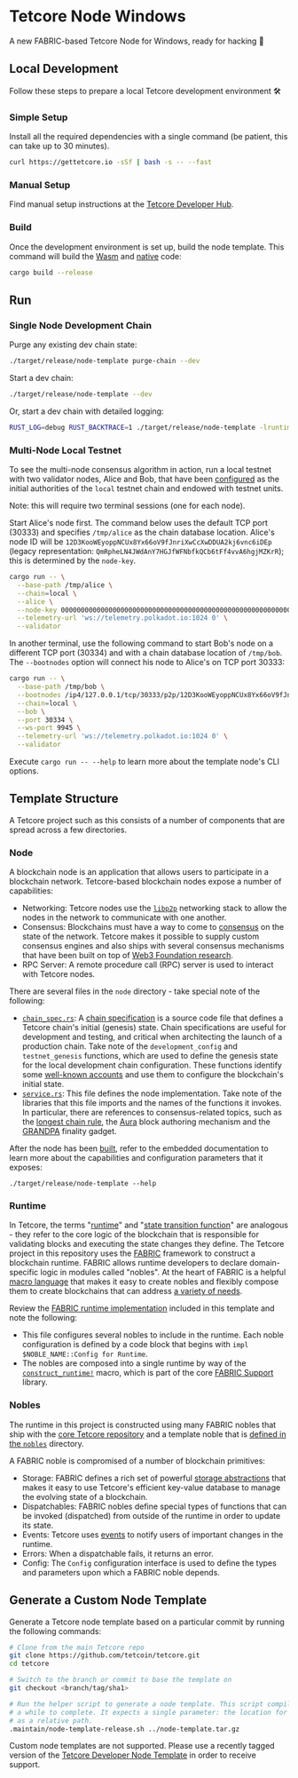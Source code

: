 # Tetcore Node Windows

A new FABRIC-based Tetcore Node for Windows, ready for hacking :rocket:

## Local Development

Follow these steps to prepare a local Tetcore development environment :hammer_and_wrench:

### Simple Setup

Install all the required dependencies with a single command (be patient, this can take up to 30
minutes).

```bash
curl https://gettetcore.io -sSf | bash -s -- --fast
```

### Manual Setup

Find manual setup instructions at the
[Tetcore Developer Hub](https://tetcoin.org/docs/en/knowledgebase/getting-started/#manual-installation).

### Build

Once the development environment is set up, build the node template. This command will build the
[Wasm](https://tetcoin.org/docs/en/knowledgebase/advanced/executor#wasm-execution) and
[native](https://tetcoin.org/docs/en/knowledgebase/advanced/executor#native-execution) code:

```bash
cargo build --release
```

## Run

### Single Node Development Chain

Purge any existing dev chain state:

```bash
./target/release/node-template purge-chain --dev
```

Start a dev chain:

```bash
./target/release/node-template --dev
```

Or, start a dev chain with detailed logging:

```bash
RUST_LOG=debug RUST_BACKTRACE=1 ./target/release/node-template -lruntime=debug --dev
```

### Multi-Node Local Testnet

To see the multi-node consensus algorithm in action, run a local testnet with two validator nodes,
Alice and Bob, that have been [configured](./node/src/chain_spec.rs) as the initial
authorities of the `local` testnet chain and endowed with testnet units.

Note: this will require two terminal sessions (one for each node).

Start Alice's node first. The command below uses the default TCP port (30333) and specifies
`/tmp/alice` as the chain database location. Alice's node ID will be
`12D3KooWEyoppNCUx8Yx66oV9fJnriXwCcXwDDUA2kj6vnc6iDEp` (legacy representation:
`QmRpheLN4JWdAnY7HGJfWFNbfkQCb6tFf4vvA6hgjMZKrR`); this is determined by the `node-key`.

```bash
cargo run -- \
  --base-path /tmp/alice \
  --chain=local \
  --alice \
  --node-key 0000000000000000000000000000000000000000000000000000000000000001 \
  --telemetry-url 'ws://telemetry.polkadot.io:1024 0' \
  --validator
```

In another terminal, use the following command to start Bob's node on a different TCP port (30334)
and with a chain database location of `/tmp/bob`. The `--bootnodes` option will connect his node to
Alice's on TCP port 30333:

```bash
cargo run -- \
  --base-path /tmp/bob \
  --bootnodes /ip4/127.0.0.1/tcp/30333/p2p/12D3KooWEyoppNCUx8Yx66oV9fJnriXwCcXwDDUA2kj6vnc6iDEp \
  --chain=local \
  --bob \
  --port 30334 \
  --ws-port 9945 \
  --telemetry-url 'ws://telemetry.polkadot.io:1024 0' \
  --validator
```

Execute `cargo run -- --help` to learn more about the template node's CLI options.

## Template Structure

A Tetcore project such as this consists of a number of components that are spread across a few
directories.

### Node

A blockchain node is an application that allows users to participate in a blockchain network.
Tetcore-based blockchain nodes expose a number of capabilities:

-   Networking: Tetcore nodes use the [`libp2p`](https://libp2p.io/) networking stack to allow the
    nodes in the network to communicate with one another.
-   Consensus: Blockchains must have a way to come to
    [consensus](https://tetcoin.org/docs/en/knowledgebase/advanced/consensus) on the state of the
    network. Tetcore makes it possible to supply custom consensus engines and also ships with
    several consensus mechanisms that have been built on top of
    [Web3 Foundation research](https://research.web3.foundation/en/latest/polkadot/NPoS/index.html).
-   RPC Server: A remote procedure call (RPC) server is used to interact with Tetcore nodes.

There are several files in the `node` directory - take special note of the following:

-   [`chain_spec.rs`](./node/src/chain_spec.rs): A
    [chain specification](https://tetcoin.org/docs/en/knowledgebase/integrate/chain-spec) is a
    source code file that defines a Tetcore chain's initial (genesis) state. Chain specifications
    are useful for development and testing, and critical when architecting the launch of a
    production chain. Take note of the `development_config` and `testnet_genesis` functions, which
    are used to define the genesis state for the local development chain configuration. These
    functions identify some
    [well-known accounts](https://tetcoin.org/docs/en/knowledgebase/integrate/tetkey#well-known-keys)
    and use them to configure the blockchain's initial state.
-   [`service.rs`](./node/src/service.rs): This file defines the node implementation. Take note of
    the libraries that this file imports and the names of the functions it invokes. In particular,
    there are references to consensus-related topics, such as the
    [longest chain rule](https://tetcoin.org/docs/en/knowledgebase/advanced/consensus#longest-chain-rule),
    the [Aura](https://tetcoin.org/docs/en/knowledgebase/advanced/consensus#aura) block authoring
    mechanism and the
    [GRANDPA](https://tetcoin.org/docs/en/knowledgebase/advanced/consensus#grandpa) finality
    gadget.

After the node has been [built](#build), refer to the embedded documentation to learn more about the
capabilities and configuration parameters that it exposes:

```shell
./target/release/node-template --help
```

### Runtime

In Tetcore, the terms
"[runtime](https://tetcoin.org/docs/en/knowledgebase/getting-started/glossary#runtime)" and
"[state transition function](https://tetcoin.org/docs/en/knowledgebase/getting-started/glossary#stf-state-transition-function)"
are analogous - they refer to the core logic of the blockchain that is responsible for validating
blocks and executing the state changes they define. The Tetcore project in this repository uses
the [FABRIC](https://tetcoin.org/docs/en/knowledgebase/runtime/fabric) framework to construct a
blockchain runtime. FABRIC allows runtime developers to declare domain-specific logic in modules
called "nobles". At the heart of FABRIC is a helpful
[macro language](https://tetcoin.org/docs/en/knowledgebase/runtime/macros) that makes it easy to
create nobles and flexibly compose them to create blockchains that can address
[a variety of needs](https://www.tetcore.io/tetcore-users/).

Review the [FABRIC runtime implementation](./runtime/src/lib.rs) included in this template and note
the following:

-   This file configures several nobles to include in the runtime. Each noble configuration is
    defined by a code block that begins with `impl $NOBLE_NAME::Config for Runtime`.
-   The nobles are composed into a single runtime by way of the
    [`construct_runtime!`](https://crates.tetcoin.org/fabric_support/macro.construct_runtime.html)
    macro, which is part of the core
    [FABRIC Support](https://tetcoin.org/docs/en/knowledgebase/runtime/fabric#support-library)
    library.

### Nobles

The runtime in this project is constructed using many FABRIC nobles that ship with the
[core Tetcore repository](https://github.com/tetcoin/tetcore/tree/master/fabric) and a
template noble that is [defined in the `nobles`](./nobles/template/src/lib.rs) directory.

A FABRIC noble is compromised of a number of blockchain primitives:

-   Storage: FABRIC defines a rich set of powerful
    [storage abstractions](https://tetcoin.org/docs/en/knowledgebase/runtime/storage) that makes
    it easy to use Tetcore's efficient key-value database to manage the evolving state of a
    blockchain.
-   Dispatchables: FABRIC nobles define special types of functions that can be invoked (dispatched)
    from outside of the runtime in order to update its state.
-   Events: Tetcore uses [events](https://tetcoin.org/docs/en/knowledgebase/runtime/events) to
    notify users of important changes in the runtime.
-   Errors: When a dispatchable fails, it returns an error.
-   Config: The `Config` configuration interface is used to define the types and parameters upon
    which a FABRIC noble depends.

## Generate a Custom Node Template

Generate a Tetcore node template based on a particular commit by running the following commands:

```bash
# Clone from the main Tetcore repo
git clone https://github.com/tetcoin/tetcore.git
cd tetcore

# Switch to the branch or commit to base the template on
git checkout <branch/tag/sha1>

# Run the helper script to generate a node template. This script compiles Tetcore, so it will take
# a while to complete. It expects a single parameter: the location for the script's output expressed
# as a relative path.
.maintain/node-template-release.sh ../node-template.tar.gz
```

Custom node templates are not supported. Please use a recently tagged version of the
[Tetcore Developer Node Template](https://github.com/tetcore-developer-hub/tetcore-node-template)
in order to receive support.
